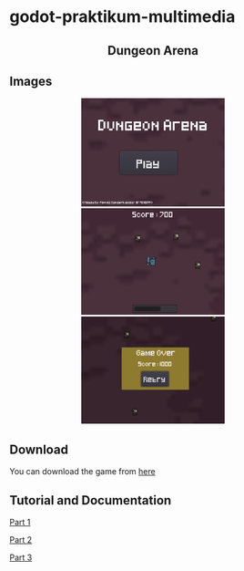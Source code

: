 # godot-praktikum-multimedia

<h2 align="center">Dungeon Arena</h2>

## Images
<p align="center">
  <img src="https://github.com/Falskim/godot-praktikum-multimedia/blob/master/docs/ss1.png" width="50%" height="auto" />
  <img src="https://github.com/Falskim/godot-praktikum-multimedia/blob/master/docs/ss2.png" width="50%" height="auto" />
  <img src="https://github.com/Falskim/godot-praktikum-multimedia/blob/master/docs/ss3.png" width="50%" height="auto" />
</p>

## Download
You can download the game from [here](https://drive.google.com/drive/folders/1dc4NSs0y5vOiq0B2oXjveBmUKgN3gN2G?usp=sharing)

## Tutorial and Documentation
[Part 1](https://drive.google.com/drive/folders/1chjS4PC9rmG-rjse7y2LSccXi5G80eTm?usp=sharing)

[Part 2](https://drive.google.com/drive/folders/1ggMXxrUqfpGk2QjIYTQYjMKTpEy1gdB1?usp=sharing)

[Part 3](https://drive.google.com/drive/folders/1cWjSNIdHHv1YhqzzqfPBfS-_Tstcvslt?usp=sharing)
